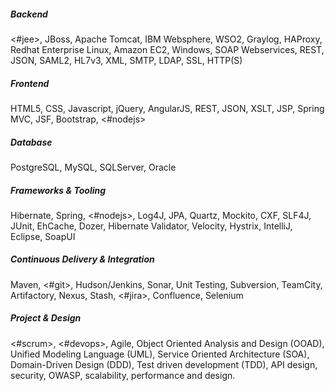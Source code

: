 ##### Backend
<#jee>, JBoss, Apache Tomcat, IBM Websphere, WSO2, Graylog, HAProxy, Redhat Enterprise Linux, Amazon EC2, Windows, SOAP Webservices, REST, JSON, SAML2, HL7v3, XML, SMTP, LDAP, SSL, HTTP(S)

##### Frontend
HTML5, CSS, Javascript, jQuery, AngularJS, REST, JSON, XSLT, JSP, Spring MVC, JSF, Bootstrap, <#nodejs>

##### Database
PostgreSQL, MySQL, SQLServer, Oracle

##### Frameworks & Tooling
Hibernate, Spring, <#nodejs>, Log4J, JPA, Quartz, Mockito, CXF, SLF4J, JUnit, EhCache, Dozer, Hibernate Validator, Velocity, Hystrix, IntelliJ, Eclipse, SoapUI

##### Continuous Delivery & Integration
Maven, <#git>, Hudson/Jenkins, Sonar, Unit Testing, Subversion,  TeamCity, Artifactory, Nexus, Stash, <#jira>, Confluence, Selenium

##### Project & Design
<#scrum>, <#devops>, Agile, Object Oriented Analysis and Design (OOAD), Unified Modeling Language (UML), Service Oriented Architecture (SOA), Domain-Driven Design (DDD), Test driven development (TDD), API design, security, OWASP, scalability, performance and design.
